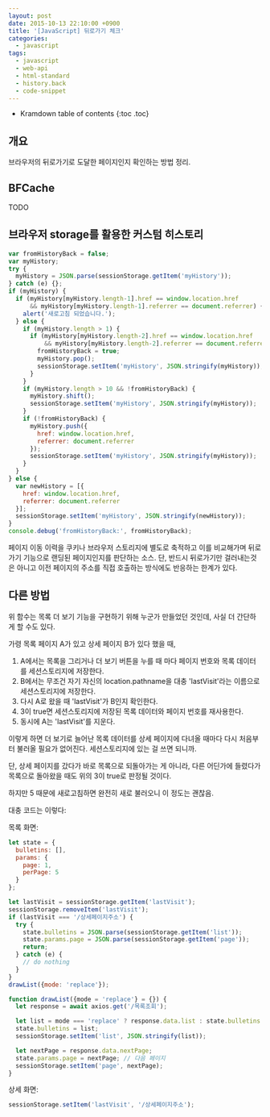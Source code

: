 ```yaml
---
layout: post
date: 2015-10-13 22:10:00 +0900
title: '[JavaScript] 뒤로가기 체크'
categories:
  - javascript
tags:
  - javascript
  - web-api
  - html-standard
  - history.back
  - code-snippet
---
```


* Kramdown table of contents
{:toc .toc}


## 개요

브라우저의 뒤로가기로 도달한 페이지인지 확인하는 방법 정리.


## BFCache

TODO


## 브라우저 storage를 활용한 커스텀 히스토리

```js
var fromHistoryBack = false;
var myHistory;
try {
  myHistory = JSON.parse(sessionStorage.getItem('myHistory'));
} catch (e) {};
if (myHistory) {
  if (myHistory[myHistory.length-1].href == window.location.href
      && myHistory[myHistory.length-1].referrer == document.referrer) {
    alert('새로고침 되었습니다.');
  } else {
    if (myHistory.length > 1) {
      if (myHistory[myHistory.length-2].href == window.location.href
          && myHistory[myHistory.length-2].referrer == document.referrer) {
        fromHistoryBack = true;
        myHistory.pop();
        sessionStorage.setItem('myHistory', JSON.stringify(myHistory));
      }
    }
    if (myHistory.length > 10 && !fromHistoryBack) {
      myHistory.shift();
      sessionStorage.setItem('myHistory', JSON.stringify(myHistory));
    }
    if (!fromHistoryBack) {
      myHistory.push({
        href: window.location.href,
        referrer: document.referrer
      });
      sessionStorage.setItem('myHistory', JSON.stringify(myHistory));
    }
  }
} else {
  var newHistory = [{
    href: window.location.href,
    referrer: document.referrer
  }];
  sessionStorage.setItem('myHistory', JSON.stringify(newHistory));
}
console.debug('fromHistoryBack:', fromHistoryBack);
```

페이지 이동 이력을 쿠키나 브라우저 스토리지에 별도로 축적하고 이를 비교해가며 뒤로가기 기능으로 랜딩된 페이지인지를 판단하는 소스. 단, 반드시 뒤로가기만 걸러내는것은 아니고 이전 페이지의 주소를 직접 호출하는 방식에도 반응하는 한계가 있다.


## 다른 방법

위 함수는 목록 더 보기 기능을 구현하기 위해 누군가 만들었던 것인데, 사실 더 간단하게 할 수도 있다.

가령 목록 페이지 A가 있고 상세 페이지 B가 있다 했을 때, 

1. A에서는 목록을 그리거나 더 보기 버튼을 누를 때 마다 페이지 번호와 목록 데이터를 세션스토리지에 저장한다.
2. B에서는 무조건 자기 자신의 location.pathname을 대충 'lastVisit'라는 이름으로 세션스토리지에 저장한다.
3. 다시 A로 왔을 때 'lastVisit'가 B인지 확인한다.
4. 3이 true면 세션스토리지에 저장된 목록 데이터와 페이지 번호를 재사용한다.
5. 동시에 A는 'lastVisit'를 지운다.

이렇게 하면 더 보기로 늘어난 목록 데이터를 상세 페이지에 다녀올 때마다 다시 처음부터 불러올 필요가 없어진다. 세션스토리지에 있는 걸 쓰면 되니까.

단, 상세 페이지를 갔다가 바로 목록으로 되돌아가는 게 아니라, 다른 어딘가에 들렸다가 목록으로 돌아왔을 때도 위의 3이 true로 판정될 것이다.

하지만 5 때문에 새로고침하면 완전히 새로 불러오니 이 정도는 괜찮음.

대충 코드는 이렇다:

목록 화면:

```js
let state = {
  bulletins: [],
  params: {
    page: 1,
    perPage: 5
  }
};

let lastVisit = sessionStorage.getItem('lastVisit');
sessionStorage.removeItem('lastVisit');
if (lastVisit === '/상세페이지주소') {
  try {
    state.bulletins = JSON.parse(sessionStorage.getItem('list'));
    state.params.page = JSON.parse(sessionStorage.getItem('page'));
    return;
  } catch (e) {
    // do nothing
  }
}
drawList({mode: 'replace'});

function drawList({mode = 'replace'} = {}) {
  let response = await axios.get('/목록조회');

  let list = mode === 'replace' ? response.data.list : state.bulletins.concat(response.data.list);
  state.bulletins = list;
  sessionStorage.setItem('list', JSON.stringify(list));

  let nextPage = response.data.nextPage;
  state.params.page = nextPage; // 다음 페이지
  sessionStorage.setItem('page', nextPage);
}
```

상세 화면: 

```js
sessionStorage.setItem('lastVisit', '/상세페이지주소');
```
